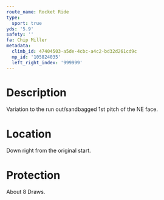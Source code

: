 ```yaml
---
route_name: Rocket Ride
type:
  sport: true
yds: '5.9'
safety: ''
fa: Chip Miller
metadata:
  climb_id: 47404503-a5de-4cbc-a4c2-bd32d261cd9c
  mp_id: '105824035'
  left_right_index: '999999'
---
```

# Description
Variation to the run out/sandbagged 1st pitch of the NE face.

# Location
Down right from the original start.

# Protection
About 8 Draws.
